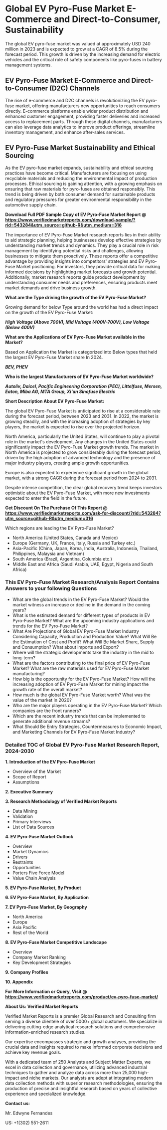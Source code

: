 <h1>Global EV Pyro-Fuse Market E-Commerce and Direct-to-Consumer, Sustainability</h1><p class=""><p>The global EV pyro-fuse market was valued at approximately USD 240 million in 2023 and is expected to grow at a CAGR of 8.5% during the forecast period. This growth is driven by the increasing demand for electric vehicles and the critical role of safety components like pyro-fuses in battery management systems.</p> <h2>EV Pyro-Fuse Market E-Commerce and Direct-to-Consumer (D2C) Channels</h2> <p>The rise of e-commerce and D2C channels is revolutionizing the EV pyro-fuse market, offering manufacturers new opportunities to reach consumers directly. E-commerce platforms enable wider product distribution and enhanced customer engagement, providing faster deliveries and increased access to replacement parts. Through these digital channels, manufacturers can also leverage data analytics to improve product offerings, streamline inventory management, and enhance after-sales services.</p> <h2>EV Pyro-Fuse Market Sustainability and Ethical Sourcing</h2> <p>As the EV pyro-fuse market expands, sustainability and ethical sourcing practices have become critical. Manufacturers are focusing on using recyclable materials and reducing the environmental impact of production processes. Ethical sourcing is gaining attention, with a growing emphasis on ensuring that raw materials for pyro-fuses are obtained responsibly. This trend is being driven by both consumer demand for sustainable products and regulatory pressures for greater environmental responsibility in the automotive supply chain.</p> </p><p class=""><strong>Download Full PDF Sample Copy of EV Pyro-Fuse Market Report @ <a href="https://www.verifiedmarketreports.com/download-sample/?rid=543284&utm_source=github-R&utm_medium=316" target="_blank">https://www.verifiedmarketreports.com/download-sample/?rid=543284&utm_source=github-R&utm_medium=316</a></strong></p><p>The importance of&nbsp;EV Pyro-Fuse Market research reports lies in their ability to aid strategic planning, helping businesses develop effective strategies by understanding market trends and dynamics. They play a crucial role in risk management by identifying potential risks and challenges, allowing businesses to mitigate them proactively. These reports offer a competitive advantage by providing insights into competitors' strategies and EV Pyro-Fuse Market positioning. For investors, they provide critical data for making informed decisions by highlighting market forecasts and growth potential. Additionally, market research reports guide product development by understanding consumer needs and preferences, ensuring products meet market demands and drive business growth.</p><p><strong>What are the&nbsp;Type driving the growth of the EV Pyro-Fuse Market?</strong></p><p id="" class="">Growing demand for below Type around the world has had a direct impact on the growth of the EV Pyro-Fuse Market:</p><p class=""><em><strong>High Voltage (Above 700V), Mid Voltage (400V-700V), Low Voltage (Below 400V)</strong></em></p><p class=""><strong>What are the&nbsp;Applications&nbsp;of EV Pyro-Fuse Market available in the Market?</strong></p><p id="" class="">Based on Application the Market is categorized into Below types that held the largest EV Pyro-Fuse Market share In 2024.</p><p class=""><em><strong>BEV, PHEV</strong></em></p><p class=""><strong>Who is the largest Manufacturers of EV Pyro-Fuse Market worldwide?</strong></p><p><em><strong>Autoliv, Daicel, Pacific Engineering Corporation (PEC), Littelfuse, Mersen, Eaton, Miba AG, MTA Group, Xi'an Sinofuse Electric</strong></em></p><p id="" class=""><strong>Short Description About EV Pyro-Fuse Market:</strong></p><p>The global EV Pyro-Fuse Market is anticipated to rise at a considerable rate during the forecast period, between 2023 and 2031. In 2022, the market is growing steadily, and with the increasing adoption of strategies by key players, the market is expected to rise over the projected horizon.</p><p>North America, particularly the United States, will continue to play a pivotal role in the market's development. Any changes in the United States could significantly impact the EV Pyro-Fuse Market growth trends. The market in North America is projected to grow considerably during the forecast period, driven by the high adoption of advanced technology and the presence of major industry players, creating ample growth opportunities.</p><p>Europe is also expected to experience significant growth in the global market, with a strong CAGR during the forecast period from 2024 to 2031.</p><p>Despite intense competition, the clear global recovery trend keeps investors optimistic about the EV Pyro-Fuse Market, with more new investments expected to enter the field in the future.</p><p id="" class=""><strong>Get Discount On The Purchase Of This Report @ <a href="https://www.verifiedmarketreports.com/ask-for-discount/?rid=543284?utm_source=github-R&utm_medium=316" target="_blank">https://www.verifiedmarketreports.com/ask-for-discount/?rid=543284?utm_source=github-R&utm_medium=316</a></strong></p><p class="">Which regions are leading the EV Pyro-Fuse Market?</p><ul><li>North America (United States, Canada and Mexico)</li><li>Europe (Germany, UK, France, Italy, Russia and Turkey etc.)</li><li>Asia-Pacific (China, Japan, Korea, India, Australia, Indonesia, Thailand, Philippines, Malaysia and Vietnam)</li><li>South America (Brazil, Argentina, Columbia etc.)</li><li>Middle East and Africa (Saudi Arabia, UAE, Egypt, Nigeria and South Africa)</li></ul><h3 id="" class="">This EV Pyro-Fuse Market Research/Analysis Report Contains Answers to your following Questions</h3><ul><li>What are the global trends in the EV Pyro-Fuse Market? Would the market witness an increase or decline in the demand in the coming years?</li><li>What is the estimated demand for different types of products in EV Pyro-Fuse Market? What are the upcoming industry applications and trends for the EV Pyro-Fuse Market?</li><li>What Are Projections of Global EV Pyro-Fuse Market Industry Considering Capacity, Production and Production Value? What Will Be the Estimation of Cost and Profit? What Will Be Market Share, Supply and Consumption? What about imports and Export?</li><li>Where will the strategic developments take the industry in the mid to long-term?</li><li>What are the factors contributing to the final price of EV Pyro-Fuse Market? What are the raw materials used for EV Pyro-Fuse Market manufacturing?</li><li>How big is the opportunity for the EV Pyro-Fuse Market? How will the increasing adoption of EV Pyro-Fuse Market for mining impact the growth rate of the overall market?</li><li>How much is the global EV Pyro-Fuse Market worth? What was the value of the market In 2020?</li><li>Who are the major players operating in the EV Pyro-Fuse Market? Which companies are the front runners?</li><li>Which are the recent industry trends that can be implemented to generate additional revenue streams?</li><li>What Should Be Entry Strategies, Countermeasures to Economic Impact, and Marketing Channels for EV Pyro-Fuse Market Industry?</li></ul><h3 id="" class="">Detailed TOC of Global EV Pyro-Fuse Market Research Report, 2024-2030</h3><p id="" class=""><strong>1. Introduction of the EV Pyro-Fuse Market</strong></p><ul><li>Overview of the Market</li><li>Scope of Report</li><li>Assumptions</li></ul><p id="" class=""><strong>2. Executive Summary</strong></p><p id="" class=""><strong>3. Research Methodology of Verified Market Reports</strong></p><ul><li>Data Mining</li><li>Validation</li><li>Primary Interviews</li><li>List of Data Sources</li></ul><p id="" class=""><strong>4. EV Pyro-Fuse Market Outlook</strong></p><ul><li>Overview</li><li>Market Dynamics</li><li>Drivers</li><li>Restraints</li><li>Opportunities</li><li>Porters Five Force Model</li><li>Value Chain Analysis</li></ul><p id="" class=""><strong>5. EV Pyro-Fuse Market, By Product</strong></p><p id="" class=""><strong>6. EV Pyro-Fuse Market, By Application</strong></p><p id="" class=""><strong>7. EV Pyro-Fuse Market, By Geography</strong></p><ul><li>North America</li><li>Europe</li><li>Asia Pacific</li><li>Rest of the World</li></ul><p id="" class=""><strong>8. EV Pyro-Fuse Market Competitive Landscape</strong></p><ul><li>Overview</li><li>Company Market Ranking</li><li>Key Development Strategies</li></ul><p id="" class=""><strong>9. Company Profiles</strong></p><p id="" class=""><strong>10. Appendix</strong></p><p id="" class=""><strong>For More Information or Query, Visit @ <a href="https://www.verifiedmarketreports.com/product/ev-pyro-fuse-market/" target="_blank">https://www.verifiedmarketreports.com/product/ev-pyro-fuse-market/</a></strong></p><p id="" class=""><strong>About Us: Verified Market Reports</strong></p><p id="" class="">Verified Market Reports is a premier Global Research and Consulting firm serving a diverse clientele of over 5000+ global customers. We specialize in delivering cutting-edge analytical research solutions and comprehensive information-enriched research studies.</p><p id="" class="">Our expertise encompasses strategic and growth analyses, providing the crucial data and insights required to make informed corporate decisions and achieve key revenue goals.</p><p id="" class="">With a dedicated team of 250 Analysts and Subject Matter Experts, we excel in data collection and governance, utilizing advanced industrial techniques to gather and analyze data across more than 25,000 high-impact and niche markets. Our analysts are adept at integrating modern data collection methods with superior research methodologies, ensuring the production of precise and insightful research based on years of collective experience and specialized knowledge.</p><p id="" class=""><strong>Contact us:</strong></p><p id="" class="">Mr. Edwyne Fernandes</p><p id="" class="">US: +1(302) 551-2611</p>